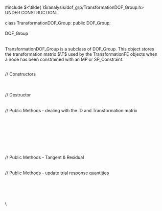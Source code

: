 \
\#include $<\tilde{ }$/analysis/dof_grp/TransformationDOF_Group.h$>$\
UNDER CONSTRUCTION.\
\
class TransformationDOF_Group: public DOF_Group;\
\
DOF_Group\
\
\
TransformationDOF_Group is a subclass of DOF_Group. This object stores
the transformation matrix $\T$ used by the TransformationFE objects when
a node has been constrained with an MP or SP_Constraint.

\
// Constructors\
\
\
\
// Destructor\
\
\
// Public Methods - dealing with the ID and Transformation matrix\
\
\
\
\
\
\
\
\
// Public Methods - Tangent & Residual\
\
\
// Public Methods - update trial response quantities\
\
\
\
\
\
\
